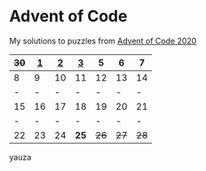 # Advent of Code

My solutions to puzzles from [Advent of Code 2020](https://adventofcode.com/)

| ~~30~~ | [1](https://github.com/yauza/Advent_of_Code/tree/main/Day%201) | [2](https://github.com/yauza/Advent_of_Code/tree/main/Day%202) | [3](https://github.com/yauza/Advent_of_Code/tree/main/Day%203) | 5 | 6 | 7 |
| - | - | - | - | - | - | - |
| 8 | 9 | 10 | 11 | 12 | 13 | 14 |
| - | - | - | - | - | - | - |
| 15 | 16 | 17 | 18 | 19 | 20 | 21 |
| - | - | - | - | - | - | - |
| 22 | 23 | 24 | **25** | ~~26~~ | ~~27~~ | ~~28~~ |

yauza
